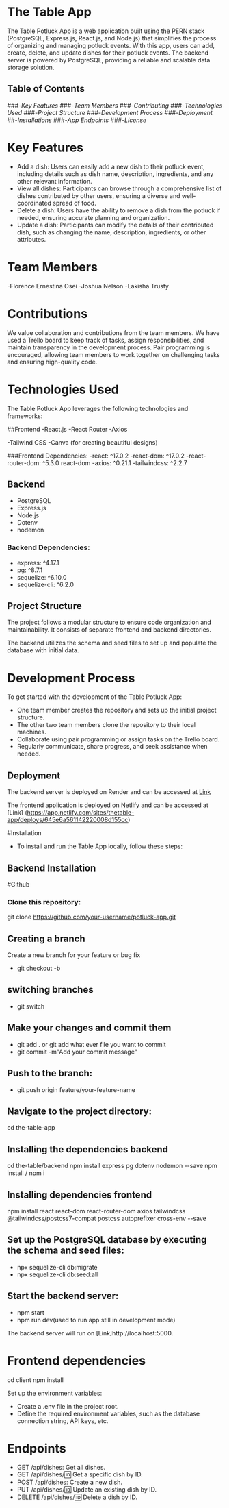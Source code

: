 
# The Table App

The Table Potluck App is a web application built using the PERN stack (PostgreSQL, Express.js, React.js, and Node.js) that simplifies the process of organizing and managing potluck events. With this app, users can add, create, delete, and update dishes for their potluck events. The backend server is powered by PostgreSQL, providing a reliable and scalable data storage solution.

## Table of Contents
###-_Key Features_
###-_Team Members_
###-_Contributing_
###-_Technologies Used_
###-_Project Structure_
###-_Development Process_
###-_Deployment_
##-_Installations_
###-_App Endpoints_
###-_License_


# Key Features
- Add a dish: Users can easily add a new dish to their potluck event, including details such as dish name, description, ingredients, and any other relevant information.
- View all dishes: Participants can browse through a comprehensive list of dishes contributed by other users, ensuring a diverse and well-coordinated spread of food.
- Delete a dish: Users have the ability to remove a dish from the potluck if needed, ensuring accurate planning and organization.
- Update a dish: Participants can modify the details of their contributed dish, such as changing the name, description, ingredients, or other attributes.

# Team Members
-Florence Ernestina Osei
-Joshua Nelson
-Lakisha Trusty

# Contributions
We value collaboration and contributions from the team members. We have used a Trello board to keep track of tasks, assign responsibilities, and maintain transparency in the development process. Pair programming is encouraged, allowing team members to work together on challenging tasks and ensuring high-quality code.



# Technologies Used
The Table Potluck App leverages the following technologies and frameworks:

##Frontend
-React.js
-React Router
-Axios


-Tailwind CSS
-Canva (for creating beautiful designs)

###Frontend Dependencies:
-react: ^17.0.2
-react-dom: ^17.0.2
-react-router-dom: ^5.3.0
react-dom
-axios: ^0.21.1
-tailwindcss: ^2.2.7

## Backend
- PostgreSQL
- Express.js
- Node.js
- Dotenv
- nodemon

### Backend Dependencies:
- express: ^4.17.1
- pg: ^8.7.1
- sequelize: ^6.10.0
- sequelize-cli: ^6.2.0


## Project Structure
The project follows a modular structure to ensure code organization and maintainability. It consists of separate frontend and backend directories.

The backend utilizes the schema and seed files to set up and populate the database with initial data.


# Development Process
To get started with the development of the Table Potluck App:

- One team member creates the repository and sets up the initial project structure.
- The other two team members clone the repository to their local machines.
- Collaborate using pair programming or assign tasks on the Trello board.
- Regularly communicate, share progress, and seek assistance when needed.

## Deployment
The backend server is deployed on Render and can be accessed at [Link](https://the-table-backend.onrender.com)

The frontend application is deployed on Netlify and can be accessed at [Link] 
(https://app.netlify.com/sites/thetable-app/deploys/645e6a561142220008d155cc)


#Installation
- To install and run the Table App locally, follow these steps:

## Backend Installation 
#Github 
### Clone this repository:
git clone https://github.com/your-username/potluck-app.git

## Creating a branch 
Create a new branch for your feature or bug fix
- git checkout -b <name the branch>

## switching branches
- git switch <name of branch you want to switch to>

## Make your changes and commit them
- git add . or git add what ever file you want to commit
- git commit -m"Add your commit message"

## Push to the branch:
- git push origin feature/your-feature-name


## Navigate to the project directory:
cd the-table-app

## Installing the dependencies backend
cd the-table/backend
npm install express pg dotenv nodemon --save
npm install / npm i

## Installing dependencies frontend
npm install react react-dom react-router-dom axios tailwindcss @tailwindcss/postcss7-compat postcss autoprefixer cross-env --save

## Set up the PostgreSQL database by executing the schema and seed files:
- npx sequelize-cli db:migrate
- npx sequelize-cli db:seed:all

## Start the backend server:
- npm start
- npm run dev(used to run app still in development mode)

The backend server will run on [Link]http://localhost:5000.

# Frontend dependencies
cd client
npm install

Set up the environment variables:
- Create a .env file in the project root.
- Define the required environment variables, such as the database connection string, API keys, etc.

#
# Endpoints
- GET /api/dishes: Get all dishes.
- GET /api/dishes/:id: Get a specific dish by ID.
- POST /api/dishes: Create a new dish.
- PUT /api/dishes/:id: Update an existing dish by ID.
- DELETE /api/dishes/:id: Delete a dish by ID.


